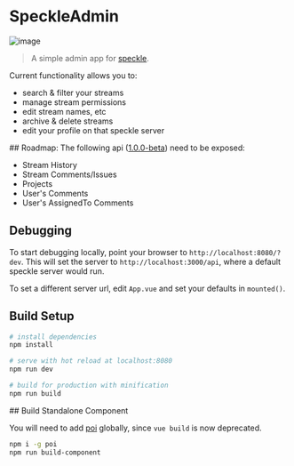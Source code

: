 # SpeckleAdmin

![image](https://user-images.githubusercontent.com/7696515/37546477-ed733a6a-2964-11e8-9b80-9448a88999bc.png)

> A simple admin app for [speckle](https://speckle.works).

Current functionality allows you to:
- search & filter your streams
- manage stream permissions
- edit stream names, etc
- archive & delete streams
- edit your profile on that speckle server

## Roadmap:
The following api ([1.0.0-beta](https://speckleworks.github.io/SpeckleSpecs/)) need to be exposed:
- Stream History
- Stream Comments/Issues
- Projects
- User's Comments
- User's AssignedTo Comments

## Debugging

To start debugging locally, point your browser to `http://localhost:8080/?dev`. This will set the server to `http://localhost:3000/api`, where a default speckle server would run.

To set a different server url, edit `App.vue` and set your defaults in `mounted()`.

## Build Setup

``` bash
# install dependencies
npm install

# serve with hot reload at localhost:8080
npm run dev

# build for production with minification
npm run build
```

## Build Standalone Component

You will need to add [poi](https://poi.js.org) globally, since `vue build` is now deprecated.

```bash
npm i -g poi
npm run build-component
```
